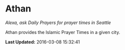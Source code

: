 # Athan
*Alexa, ask Daily Prayers for prayer times in Seattle*

Athan provides the Islamic Prayer Times in a given city.

**Last Updated:** 2016-03-08 15:32:41